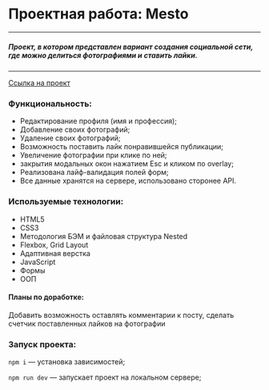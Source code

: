 # Проектная работа: Mesto
---------------------------
##### Проект, в котором представлен вариант создания социальной сети, где можно делиться фотографиями и ставить лайки.
---------------------------
[Ссылка на проект](https://viktorypolischuk.github.io/mesto/)
### Функциональность:
* Редактирование профиля (имя и профессия);
* Добавление своих фотографий;
* Удаление своих фотографий;
* Возможность поставить лайк понравившейся публикации;
* Увеличение фотографии при клике по ней;
* закрытия модальных окон нажатием Esc и кликом по overlay;
* Реализована лайф-валидация полей форм;
* Все данные хранятся на сервере, использовано сторонее API.

### Используемые технологии:
* HTML5
* CSS3
* Методология БЭМ и файловая структура Nested
* Flexbox, Grid Layout
* Адаптивная верстка
* JavaScript
* Формы
* ООП

#### Планы по доработке:
Добавить возможность оставлять комментарии к посту, сделать счетчик поставленных лайков на фотографии

### Запуск проекта:
`npm i` — установка зависимостей;

`npm run dev` — запускает проект на локальном сервере;
